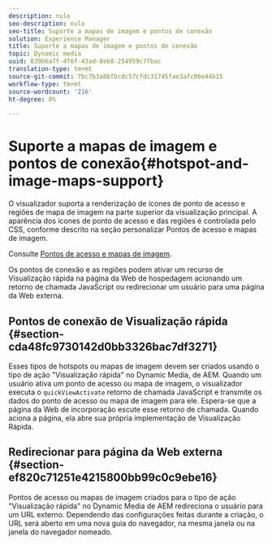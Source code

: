 ```yaml
---
description: nulo
seo-description: nulo
seo-title: Suporte a mapas de imagem e pontos de conexão
solution: Experience Manager
title: Suporte a mapas de imagem e pontos de conexão
topic: Dynamic media
uuid: 839b6a7f-4f6f-43ad-8eb8-254959c7fbac
translation-type: tm+mt
source-git-commit: 7bc7b3a86fbcdc57cfdc31745fae3afc06e44b15
workflow-type: tm+mt
source-wordcount: '216'
ht-degree: 0%

---
```



# Suporte a mapas de imagem e pontos de conexão{#hotspot-and-image-maps-support}

O visualizador suporta a renderização de ícones de ponto de acesso e regiões de mapa de imagem na parte superior da visualização principal. A aparência dos ícones de ponto de acesso e das regiões é controlada pelo CSS, conforme descrito na seção personalizar Pontos de acesso e mapas de imagem.

Consulte [Pontos de acesso e mapas de imagem](../../c-html5-aem-asset-viewers/c-html5-aem-carousel/c-html5-aem-carousel-customizingviewer/r-html5-aem-carousel-customize-hotspots-imagemaps.md#reference-2ac3cc414ef2467390bf53145f1d8d74).

Os pontos de conexão e as regiões podem ativar um recurso de Visualização rápida na página da Web de hospedagem acionando um retorno de chamada JavaScript ou redirecionar um usuário para uma página da Web externa.

## Pontos de conexão de Visualização rápida {#section-cda48fc9730142d0bb3326bac7df3271}

Esses tipos de hotspots ou mapas de imagem devem ser criados usando o tipo de ação &quot;Visualização rápida&quot; no Dynamic Media, de AEM. Quando um usuário ativa um ponto de acesso ou mapa de imagem, o visualizador executa o `quickViewActivate` retorno de chamada JavaScript e transmite os dados do ponto de acesso ou mapa de imagem para ele. Espera-se que a página da Web de incorporação escute esse retorno de chamada. Quando aciona a página, ela abre sua própria implementação de Visualização Rápida.

## Redirecionar para página da Web externa {#section-ef820c71251e4215800bb99c0c9ebe16}

Pontos de acesso ou mapas de imagem criados para o tipo de ação &quot;Visualização rápida&quot; no Dynamic Media de AEM redireciona o usuário para um URL externo. Dependendo das configurações feitas durante a criação, o URL será aberto em uma nova guia do navegador, na mesma janela ou na janela do navegador nomeado.
